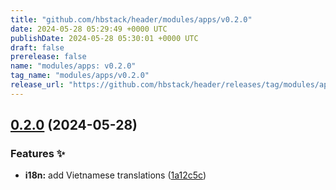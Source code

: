 ```yaml
---
title: "github.com/hbstack/header/modules/apps/v0.2.0"
date: 2024-05-28 05:29:49 +0000 UTC
publishDate: 2024-05-28 05:30:01 +0000 UTC
draft: false
prerelease: false
name: "modules/apps: v0.2.0"
tag_name: "modules/apps/v0.2.0"
release_url: "https://github.com/hbstack/header/releases/tag/modules/apps/v0.2.0"
---
```


## [0.2.0](https://github.com/hbstack/header/compare/modules/apps/v0.1.2...modules/apps/v0.2.0) (2024-05-28)


### Features ✨

* **i18n:** add Vietnamese translations ([1a12c5c](https://github.com/hbstack/header/commit/1a12c5c6aa2e385b4b3e18cbea4e1c74a67690b4))
